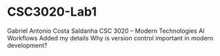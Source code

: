 # CSC3020-Lab1
Gabriel Antonio Costa Saldanha
CSC 3020 – Modern Technologies
AI Workflows
Added my details
Why is version control important in modern development?
